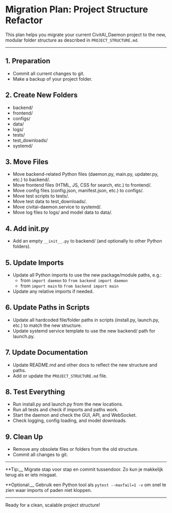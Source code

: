 # Migration Plan: Project Structure Refactor

This plan helps you migrate your current CivitAI_Daemon project to the new, modular folder structure as described in `PROJECT_STRUCTURE.md`.

---

## 1. Preparation

- Commit all current changes to git.
- Make a backup of your project folder.

## 2. Create New Folders

- backend/
- frontend/
- configs/
- data/
- logs/
- tests/
- test_downloads/
- systemd/

## 3. Move Files

- Move backend-related Python files (daemon.py, main.py, updater.py, etc.) to backend/.
- Move frontend files (HTML, JS, CSS for search, etc.) to frontend/.
- Move config files (config.json, manifest.json, etc.) to configs/.
- Move test scripts to tests/.
- Move test data to test_downloads/.
- Move civitai-daemon.service to systemd/.
- Move log files to logs/ and model data to data/.

## 4. Add __init__.py

- Add an empty `__init__.py` to backend/ (and optionally to other Python folders).

## 5. Update Imports

- Update all Python imports to use the new package/module paths, e.g.:
  - from `import daemon` to `from backend import daemon`
  - from `import main` to `from backend import main`
- Update any relative imports if needed.

## 6. Update Paths in Scripts

- Update all hardcoded file/folder paths in scripts (install.py, launch.py, etc.) to match the new structure.
- Update systemd service template to use the new backend/ path for launch.py.

## 7. Update Documentation

- Update README.md and other docs to reflect the new structure and paths.
- Add or update the `PROJECT_STRUCTURE.md` file.

## 8. Test Everything

- Run install.py and launch.py from the new locations.
- Run all tests and check if imports and paths work.
- Start the daemon and check the GUI, API, and WebSocket.
- Check logging, config loading, and model downloads.

## 9. Clean Up

- Remove any obsolete files or folders from the old structure.
- Commit all changes to git.

---

**Tip:__ Migrate stap voor stap en commit tussendoor. Zo kun je makkelijk terug als er iets misgaat.

**Optional:__ Gebruik een Python tool als `pytest --maxfail=1 -v` om snel te zien waar imports of paden niet kloppen.

---

Ready for a clean, scalable project structure!
